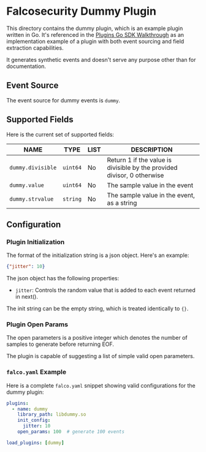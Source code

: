 # Falcosecurity Dummy Plugin

This directory contains the dummy plugin, which is an example plugin written in Go. It's referenced in the [Plugins Go SDK Walkthrough](https://falco.org/docs/plugins/go-sdk-walkthrough/#example-go-plugin-dummy) as an implementation example of a plugin with both event sourcing and field extraction capabilities.

It generates synthetic events and doesn't serve any purpose other than for documentation.

## Event Source

The event source for dummy events is `dummy`.

## Supported Fields

Here is the current set of supported fields:

<!-- README-PLUGIN-FIELDS -->
|       NAME        |   TYPE   | LIST |                               DESCRIPTION                               |
|-------------------|----------|------|-------------------------------------------------------------------------|
| `dummy.divisible` | `uint64` | No   | Return 1 if the value is divisible by the provided divisor, 0 otherwise |
| `dummy.value`     | `uint64` | No   | The sample value in the event                                           |
| `dummy.strvalue`  | `string` | No   | The sample value in the event, as a string                              |
<!-- /README-PLUGIN-FIELDS -->

## Configuration

### Plugin Initialization

The format of the initialization string is a json object. Here's an example:

```json
{"jitter": 10}
```

The json object has the following properties:

* `jitter`: Controls the random value that is added to each event returned in next().

The init string can be the empty string, which is treated identically to `{}`.

### Plugin Open Params

The open parameters is a positive integer which denotes the number of samples to generate before returning EOF.

The plugin is capable of suggesting a list of simple valid open parameters.

### `falco.yaml` Example

Here is a complete `falco.yaml` snippet showing valid configurations for the dummy plugin:

```yaml
plugins:
  - name: dummy
    library_path: libdummy.so
    init_config:
      jitter: 10
    open_params: 100  # generate 100 events

load_plugins: [dummy]
```
